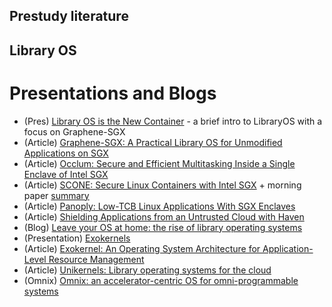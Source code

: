## Prestudy literature


## Library OS

# Presentations and Blogs
  * (Pres) [Library OS is the New Container](https://events19.linuxfoundation.org/wp-content/uploads/2017/12/Library-OS-is-the-New-Container-Why-is-Library-OS-A-Better-Option-for-Compatibility-and-Sandboxing-Chia-Che-Tsai-UC-Berkeley.pdf) - a brief intro to LibraryOS with a focus on Graphene-SGX
  * (Article) [Graphene-SGX: A Practical Library OS for
Unmodified Applications on SGX](https://www.usenix.org/system/files/conference/atc17/atc17-tsai.pdf)
  * (Article) [Occlum: Secure and Efficient Multitasking Inside a Single Enclave of Intel SGX](https://dl.acm.org/doi/pdf/10.1145/3373376.3378469)
  * (Article) [SCONE: Secure Linux Containers with Intel SGX](https://www.usenix.org/conference/osdi16/technical-sessions/presentation/arnautov) + morning paper [summary](https://blog.acolyer.org/2016/12/14/scone-secure-linux-containers-with-intel-sgx/)
  * (Article) [Panoply: Low-TCB Linux Applications With SGX Enclaves](http://n.ethz.ch/~sshivaji/publications/panoply_ndss17.pdf)
  * (Article) [Shielding Applications from an Untrusted Cloud with Haven](https://doi.org/10.1145/2799647)
  * (Blog) [Leave your OS at home: the rise of library operating systems](https://www.sigarch.org/leave-your-os-at-home-the-rise-of-library-operating-systems/)
  * (Presentation) [Exokernels](http://www.cse.unsw.edu.au/~cs9242/03/lectures/lect04c.pdf)
  * (Article) [Exokernel: An Operating System Architecture for Application-Level Resource Management](https://pdos.csail.mit.edu/papers/exokernel-sosp95.ps)
  * (Article) [Unikernels: Library operating systems for the cloud](https://dl.acm.org/doi/abs/10.1145/2490301.2451167)
  * (Omnix) [Omnix: an accelerator-centric OS
for omni-programmable systems](https://dl.acm.org/doi/pdf/10.1145/3102980.3102992)
